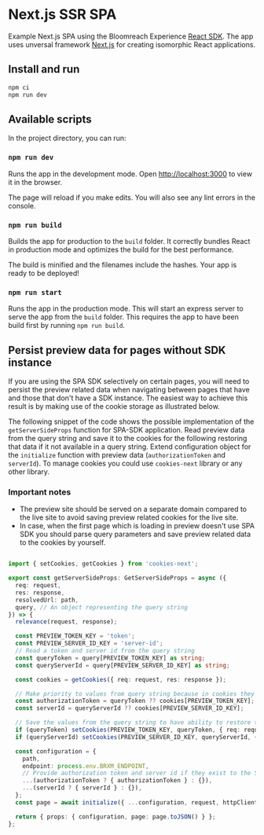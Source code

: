 # Next.js SSR SPA

Example Next.js SPA using the Bloomreach Experience [React SDK](https://www.npmjs.com/package/@bloomreach/react-sdk).  The app uses
unversal framework [Next.js](https://github.com/zeit/next.js) for creating
isomorphic React applications.

## Install and run
```bash
npm ci
npm run dev
```

## Available scripts

In the project directory, you can run:

### `npm run dev`

Runs the app in the development mode. Open <http://localhost:3000> to view
it in the browser.

The page will reload if you make edits. You will also see any lint errors in the
console.

### `npm run build`

Builds the app for production to the `build` folder. It correctly bundles React
in production mode and optimizes the build for the best performance.

The build is minified and the filenames include the hashes. Your app is ready
to be deployed!

### `npm run start`

Runs the app in the production mode. This will start an express server to serve
the app from the `build` folder. This requires the app to have been build first
by running `npm run build`.

## Persist preview data for pages without SDK instance
If you are using the SPA SDK selectively on certain pages, you will need to persist the preview related data when navigating between pages that have and those that don't have a SDK instance. The easiest way to achieve this result is by making use of the cookie storage as illustrated below.

The following snippet of the code shows the possible implementation of the `getServerSideProps` function for SPA-SDK application. Read preview data from the query string and save it to the cookies for the following restoring that data if it not available in a query string. Extend configuration object for the `initialize` function with preview data (`authorizationToken` and `serverId`). To manage cookies you could use `cookies-next` library or any other library.

### Important notes
* The preview site should be served on a separate domain compared to the live site to avoid saving preview related cookies for the live site.
* In case, when the first page which is loading in preview doesn't use SPA SDK you should parse query parameters and save preview related data to the cookies by yourself.

```typescript

import { setCookies, getCookies } from 'cookies-next';

export const getServerSideProps: GetServerSideProps = async ({
  req: request,
  res: response,
  resolvedUrl: path,
  query, // An object representing the query string
}) => {
  relevance(request, response);

  const PREVIEW_TOKEN_KEY = 'token';
  const PREVIEW_SERVER_ID_KEY = 'server-id';
  // Read a token and server id from the query string
  const queryToken = query[PREVIEW_TOKEN_KEY] as string;
  const queryServerId = query[PREVIEW_SERVER_ID_KEY] as string;

  const cookies = getCookies({ req: request, res: response });

  // Make priority to values from query string because in cookies they might be outdated.
  const authorizationToken = queryToken ?? cookies[PREVIEW_TOKEN_KEY];
  const serverId = queryServerId ?? cookies[PREVIEW_SERVER_ID_KEY];

  // Save the values from the query string to have ability to restore them when switch back from legacy page to the SPA-SDK rendered page.
  if (queryToken) setCookies(PREVIEW_TOKEN_KEY, queryToken, { req: request, res: response });
  if (queryServerId) setCookies(PREVIEW_SERVER_ID_KEY, queryServerId, { req: request, res: response });

  const configuration = {
    path,
    endpoint: process.env.BRXM_ENDPOINT,
    // Provide authorization token and server id if they exist to the SPA-SDK initialization method.
    ...(authorizationToken ? { authorizationToken } : {}),
    ...(serverId ? { serverId } : {}),
  };
  const page = await initialize({ ...configuration, request, httpClient: axios });

  return { props: { configuration, page: page.toJSON() } };
};
```

